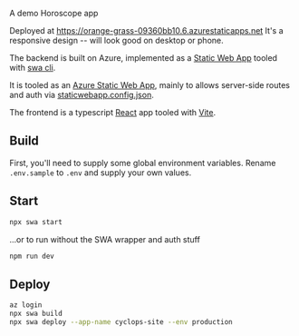 A demo Horoscope app

Deployed at https://orange-grass-09360bb10.6.azurestaticapps.net
It's a responsive design -- will look good on desktop or phone.

The backend is built on Azure, implemented as a [Static Web App](https://azure.microsoft.com/en-us/products/app-service/static) tooled with [swa cli](https://azure.github.io/static-web-apps-cli/).

It is tooled as an [Azure Static Web App](https://azure.microsoft.com/en-us/products/app-service/static), mainly to allows server-side routes and auth via [staticwebapp.config.json](/blob/main/staticwebapp.config.json).

The frontend is a typescript [React](https://react.dev) app tooled with [Vite](https://vite.dev).

## Build

First, you'll need to supply some global environment variables. Rename `.env.sample` to `.env` and supply your own values.

## Start

```bash
npx swa start
```

...or to run without the SWA wrapper and auth stuff

```bash
npm run dev
```

## Deploy

```bash
az login
npx swa build
npx swa deploy --app-name cyclops-site --env production
```
